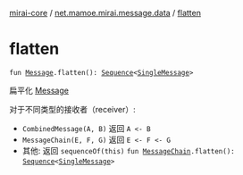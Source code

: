 [mirai-core](../index.md) / [net.mamoe.mirai.message.data](index.md) / [flatten](./flatten.md)

# flatten

`fun `[`Message`](-message/index.md)`.flatten(): `[`Sequence`](https://kotlinlang.org/api/latest/jvm/stdlib/kotlin.sequences/-sequence/index.html)`<`[`SingleMessage`](-single-message/index.md)`>`

扁平化 [Message](-message/index.md)

对于不同类型的接收者（receiver）:

* `CombinedMessage(A, B)` 返回 `A <- B`
* `MessageChain(E, F, G)` 返回 `E <- F <- G`
* 其他: 返回 `sequenceOf(this)`
`fun `[`MessageChain`](-message-chain/index.md)`.flatten(): `[`Sequence`](https://kotlinlang.org/api/latest/jvm/stdlib/kotlin.sequences/-sequence/index.html)`<`[`SingleMessage`](-single-message/index.md)`>`